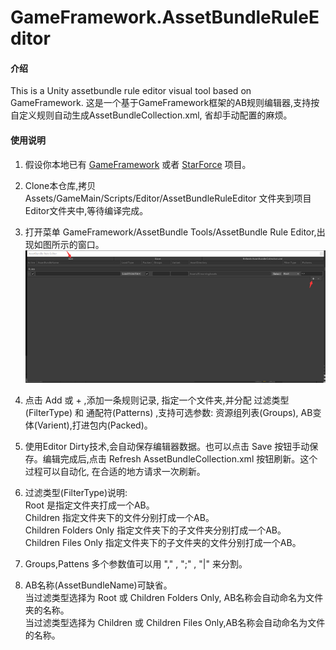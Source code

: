 # GameFramework.AssetBundleRuleEditor

#### 介绍
This is a Unity assetbundle rule editor visual tool based on GameFramework. 这是一个基于GameFramework框架的AB规则编辑器,支持按自定义规则自动生成AssetBundleCollection.xml,
省却手动配置的麻烦。
#### 使用说明

1.  假设你本地已有 [GameFramework](https://github.com/EllanJiang/GameFramework.git) 或者 [StarForce](https://github.com/EllanJiang/StarForce.git) 项目。
2.  Clone本仓库,拷贝Assets/GameMain/Scripts/Editor/AssetBundleRuleEditor 文件夹到项目Editor文件夹中,等待编译完成。
3.  打开菜单 GameFramework/AssetBundle Tools/AssetBundle Rule Editor,出现如图所示的窗口。
	![avatar](/imgs/Editor.png)
4.  点击 Add 或 + ,添加一条规则记录, 指定一个文件夹,并分配 过滤类型(FilterType) 和 通配符(Patterns) ,支持可选参数: 资源组列表(Groups),
AB变体(Varient),打进包内(Packed)。
5.  使用Editor Dirty技术,会自动保存编辑器数据。也可以点击 Save 按钮手动保存。编辑完成后,点击 Refresh AssetBundleCollection.xml 按钮刷新。这个过程可以自动化,
在合适的地方请求一次刷新。
6.  过滤类型(FilterType)说明:  
		Root 是指定文件夹打成一个AB。  
		Children 指定文件夹下的文件分别打成一个AB。  
		Children Folders Only 指定文件夹下的子文件夹分别打成一个AB。  
		Children Files Only 指定文件夹下的子文件夹的文件分别打成一个AB。  
	
7.  Groups,Pattens 多个参数值可以用 "," , ";" , "|" 来分割。
8.  AB名称(AssetBundleName)可缺省。  
		当过滤类型选择为 Root 或 Children Folders Only, AB名称会自动命名为文件夹的名称。  
		当过滤类型选择为 Children 或 Children Files Only,AB名称会自动命名为文件的名称。  

